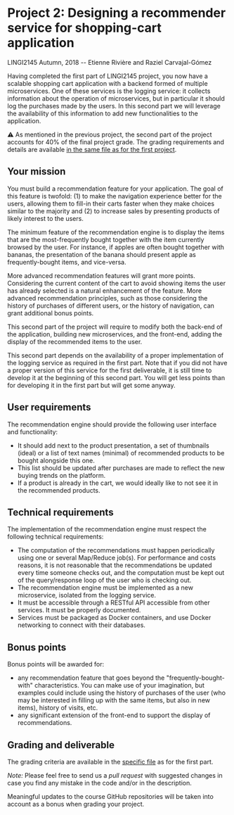 # Project 2: Designing a recommender service for shopping-cart application
LINGI2145 Autumn, 2018 -- Etienne Rivière and Raziel Carvajal-Gómez

Having completed the first part of LINGI2145 project, you now have a scalable shopping cart application with a backend formed of multiple microservices.
One of these services is the logging service: it collects information about the operation of microservices, but in particular it should log the purchases made by the users.
In this second part we will leverage the availability of this information to add new functionalities to the application.

:warning:
As mentioned in the previous project, the second part of the project accounts for 40% of the final project grade.
The grading requirements and details are available [in the same file as for the first project](Grading.md#Second-deliverable-recommendation-service).

## Your mission

You must build a recommendation feature for your application.
The goal of this feature is twofold: (1) to make the navigation experience better for the users, allowing them to fill-in their carts faster when they make choices similar to the majority and (2) to increase sales by presenting products of likely interest to the users.

The minimum feature of the recommendation engine is to display the items that are the most-frequently bought together with the item currently browsed by the user.
For instance, if apples are often bought together with bananas, the presentation of the banana should present apple as frequently-bought items, and vice-versa.

More advanced recommendation features will grant more points.
Considering the current content of the cart to avoid showing items the user has already selected is a natural enhancement of the feature.
More advanced recommendation principles, such as those considering the history of purchases of different users, or the history of navigation, can grant additional bonus points.

This second part of the project will require to modify both the back-end of the application, building new microservices, and the front-end, adding the display of the recommended items to the user.

This second part depends on the availability of a proper implementation of the logging service as required in the first part.
Note that if you did not have a proper version of this service for the first deliverable, it is still time to develop it at the beginning of this second part.
You will get less points than for developing it in the first part but will get some anyway.

## User requirements

The recommendation engine should provide the following user interface and functionality:

- It should add next to the product presentation, a set of thumbnails (ideal) or a list of text names (minimal) of recommended products to be bought alongside this one.
- This list should be updated after purchases are made to reflect the new buying trends on the platform.
- If a product is already in the cart, we would ideally like to not see it in the recommended products.

## Technical requirements

The implementation of the recommendation engine must respect the following technical requirements:

- The computation of the recommendations must happen periodically using one or several Map/Reduce job(s). For performance and costs reasons, it is not reasonable that the recommendations be updated every time someone checks out, and the computation must be kept out of the query/response loop of the user who is checking out.
- The recommendation engine must be implemented as a new microservice, isolated from the logging service.
- It must be accessible through a RESTful API accessible from other services. It must be properly documented.
- Services must be packaged as Docker containers, and use Docker networking to connect with their databases.

## Bonus points

Bonus points will be awarded for:

- any recommendation feature that goes beyond the "frequently-bought-with" characteristics. You can make use of your imagination, but examples could include using the history of purchases of the user (who may be interested in filling up with the same items, but also in new items), history of visits, etc.
- any significant extension of the front-end to support the display of recommendations.

## Grading and deliverable

The grading criteria are available in the [specific file](Grading.md) as for the first part.

*Note:*
Please feel free to send us a *pull request* with suggested changes in case you find any mistake in the code and/or
in the description.

Meaningful updates to the course GitHub repositories will be taken into account as a bonus when grading your project.
